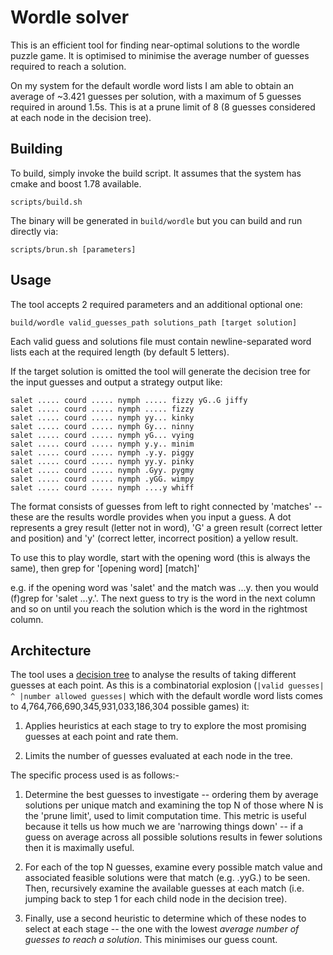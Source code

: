 # Wordle solver

This is an efficient tool for finding near-optimal solutions to the wordle
puzzle game. It is optimised to minimise the average number of guesses required
to reach a solution.

On my system for the default wordle word lists I am able to obtain an average of
~3.421 guesses per solution, with a maximum of 5 guesses required in around
1.5s. This is at a prune limit of 8 (8 guesses considered at each node in the
decision tree).

## Building

To build, simply invoke the build script. It assumes that the system has cmake
and boost 1.78 available.

```
scripts/build.sh
```

The binary will be generated in `build/wordle` but you can build and run
directly via:

```
scripts/brun.sh [parameters]
```

## Usage

The tool accepts 2 required parameters and an additional optional one:

```
build/wordle valid_guesses_path solutions_path [target solution]
```

Each valid guess and solutions file must contain newline-separated word lists
each at the required length (by default 5 letters).

If the target solution is omitted the tool will generate the decision tree for
the input guesses and output a strategy output like:


```
salet ..... courd ..... nymph ..... fizzy yG..G jiffy
salet ..... courd ..... nymph ..... fizzy
salet ..... courd ..... nymph yy... kinky
salet ..... courd ..... nymph Gy... ninny
salet ..... courd ..... nymph yG... vying
salet ..... courd ..... nymph y.y.. minim
salet ..... courd ..... nymph .y.y. piggy
salet ..... courd ..... nymph yy.y. pinky
salet ..... courd ..... nymph .Gyy. pygmy
salet ..... courd ..... nymph .yGG. wimpy
salet ..... courd ..... nymph ....y whiff
```

The format consists of guesses from left to right connected by 'matches' --
these are the results wordle provides when you input a guess. A dot represents a
grey result (letter not in word), 'G' a green result (correct letter and
position) and 'y' (correct letter, incorrect position) a yellow result.

To use this to play wordle, start with the opening word (this is always the
same), then grep for '[opening word] [match]'

e.g. if the opening word was 'salet' and the match was ...y. then you would
(f)grep for 'salet ...y.'. The next guess to try is the word in the next column
and so on until you reach the solution which is the word in the rightmost
column.

## Architecture

The tool uses a [decision tree](https://en.wikipedia.org/wiki/Decision_tree) to
analyse the results of taking different guesses at each point. As this is a
combinatorial explosion (`|valid guesses| ^ |number allowed guesses|` which with
the default wordle word lists comes to 4,764,766,690,345,931,033,186,304
possible games) it:

1. Applies heuristics at each stage to try to explore the most promising guesses
   at each point and rate them.

2. Limits the number of guesses evaluated at each node in the tree.

The specific process used is as follows:-

1. Determine the best guesses to investigate -- ordering them by average
   solutions per unique match and examining the top N of those where N is the
   'prune limit', used to limit computation time. This metric is useful because
   it tells us how much we are 'narrowing things down' -- if a guess on average
   across all possible solutions results in fewer solutions then it is maximally
   useful.

2. For each of the top N guesses, examine every possible match value and
   associated feasible solutions were that match (e.g. .yyG.) to be seen. Then,
   recursively examine the available guesses at each match (i.e. jumping back to
   step 1 for each child node in the decision tree).

3. Finally, use a second heuristic to determine which of these nodes to select
   at each stage -- the one with the lowest _average number of guesses to reach
   a solution_. This minimises our guess count.
